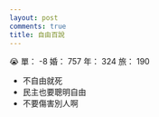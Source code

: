 ```yaml
---
layout: post
comments: true
title: 自由百說
---
```


:sob: 單： -8 婚： 757 年： 324 旅： 190

- 不自由就死
- 民主也要聰明自由
- 不要傷害別人啊

